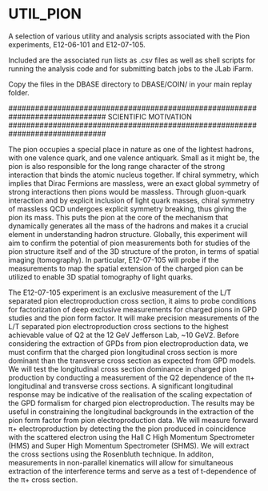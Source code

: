 # UTIL_PION

A selection of various utility and analysis scripts associated with the Pion experiments, E12-06-101 and E12-07-105.

Included are the associated run lists as .csv files as well as shell scripts for running the analysis code and for submitting batch jobs to the JLab iFarm.

Copy the files in the DBASE directory to DBASE/COIN/ in your main replay folder.

##############################################################################
			SCIENTIFIC MOTIVATION
##############################################################################

The pion occupies a special place in nature as one of the lightest hadrons, with one valence quark, and one valence antiquark. Small as it might be, the pion is also responsible for the long range character of the strong interaction that binds the atomic nucleus together. If chiral symmetry, which implies that Dirac Fermions are massless, were an exact global symmetry of strong interactions then pions would be massless. Through gluon-quark interaction and by explicit inclusion of light quark masses, chiral symmetry of massless QCD undergoes explicit symmetry breaking, thus giving the pion its mass. This puts the pion at the core of the mechanism that dynamically generates all the mass of the hadrons and makes it a crucial element in understanding hadron structure. Globally, this experiment will aim to confirm the potential of pion measurements both for studies of the pion structure itself and of the 3D structure of the proton, in terms of spatial imaging (tomography). In particular, E12-07-105 will probe if the measurements to map the spatial extension of the charged pion can be utilized to enable 3D spatial tomography of light quarks.

The E12-07-105 experiment is an exclusive measurement of the L/T separated pion electroproduction cross section, it aims to probe conditions for factorization of deep exclusive measurements for charged pions in GPD studies and the pion form factor. It will make precision measurements of the L/T separated pion electroproduction cross sections to the highest achievable value of Q2 at the 12 GeV Jefferson Lab, ~10 GeV2. Before considering the extraction of GPDs from pion electroproduction data, we must confirm that the charged pion longitudinal cross section is more dominant than the transverse cross section as expected from GPD models. We will test the longitudinal cross section dominance in charged pion production by conducting a measurement of the Q2 dependence of the
π+ longitudinal and transverse cross sections. A significant longitudinal response may be indicative of the realisation of the scaling expectation of the GPD formalism for charged pion electroproduction. The results may be useful in constraining the longitudinal backgrounds in the extraction of the pion form factor from pion electroproduction data. We will measure forward π+ electroproduction by detecting the the pion produced in coincidence with the scattered electron using the Hall C High Momentum Spectrometer (HMS) and Super High Momentum Spectrometer (SHMS). We will extract the cross sections using the Rosenbluth technique. In additon, measurements in non-parallel kinematics will allow for simultaneous extraction of the interference terms and serve as a test of t-dependence of the π+ cross section.
